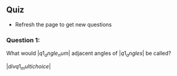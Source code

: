 ## Quiz

<!-- * Round answers to **two decimal places** -->
* Refresh the page to get new questions

### Question 1:

What would $|q1_angle_num|$ adjacent angles of $|q1_angles|$ be called?

$|div q1_multichoice|$

<!-- ### Question2: -->

<!-- 
What is the radius of a circle that has a circumference of $|q1C|$?

<quiz entry2>$|q1R|$</quiz>
 -->
